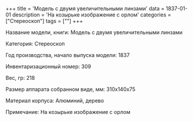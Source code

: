 +++
title = 'Модель с двумя увеличительными линзами'
data = 1837-01-01
description = 'На козырьке изображение с орлом'
categories = ["Стереоскоп"]
tags = [""]
+++

Название модели, книги: Модель с двумя увеличительными линзами

Категория: Стереоскоп

Год производства, начало выпуска модели: 1837

Инвентаризационный номер: 309

Вес, гр: 218

Размер аппарата  собранном виде, мм: 310х140х75

Материал корпуса: Алюминий, дерево

Примечание: На козырьке изображение с орлом

